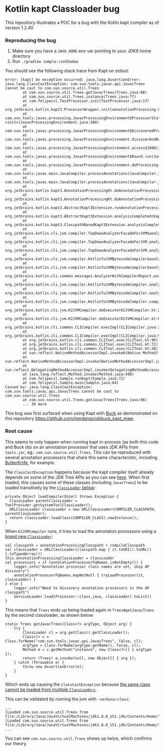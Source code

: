 # Kotlin kapt Classloader bug

This repository illustrates a POC for a bug with the Kotlin kapt compiler as of version 1.2.40

### Reproducing the bug

1. Make sure you have a `JAVA_HOME` env var pointing to your JDK8 home directory
2. Run `./gradlew sample:runShadow`

You should see the following stack trace from Kapt on stdout:

```
error: [kapt] An exception occurred: java.lang.AssertionError: java.lang.ClassCastException: com.sun.tools.javac.api.JavacTrees cannot be cast to com.sun.source.util.Trees
        at com.sun.source.util.Trees.getJavacTrees(Trees.java:88)
        at com.sun.source.util.Trees.instance(Trees.java:77)
        at com.felipecsl.TestProcessor.init(TestProcessor.java:17)
        at org.jetbrains.kotlin.kapt3.ProcessorWrapper.init(annotationProcessing.kt)
        at com.sun.tools.javac.processing.JavacProcessingEnvironment$ProcessorState.<init>(JavacProcessingEnvironment.java:500)
        at com.sun.tools.javac.processing.JavacProcessingEnvironment$DiscoveredProcessors$ProcessorStateIterator.next(JavacProcessingEnvironment.java:597)
        at com.sun.tools.javac.processing.JavacProcessingEnvironment.discoverAndRunProcs(JavacProcessingEnvironment.java:690)
        at com.sun.tools.javac.processing.JavacProcessingEnvironment.access$1800(JavacProcessingEnvironment.java:91)
        at com.sun.tools.javac.processing.JavacProcessingEnvironment$Round.run(JavacProcessingEnvironment.java:1035)
        at com.sun.tools.javac.processing.JavacProcessingEnvironment.doProcessing(JavacProcessingEnvironment.java:1176)
        at com.sun.tools.javac.main.JavaCompiler.processAnnotations(JavaCompiler.java:1170)
        at com.sun.tools.javac.main.JavaCompiler.processAnnotations(JavaCompiler.java:1068)
        at org.jetbrains.kotlin.kapt3.AnnotationProcessingKt.doAnnotationProcessing(annotationProcessing.kt:87)
        at org.jetbrains.kotlin.kapt3.AnnotationProcessingKt.doAnnotationProcessing$default(annotationProcessing.kt:45)
        at org.jetbrains.kotlin.kapt3.AbstractKapt3Extension.runAnnotationProcessing(Kapt3Extension.kt:257)
        at org.jetbrains.kotlin.kapt3.AbstractKapt3Extension.analysisCompleted(Kapt3Extension.kt:212)
        at org.jetbrains.kotlin.kapt3.ClasspathBasedKapt3Extension.analysisCompleted(Kapt3Extension.kt:95)
        at org.jetbrains.kotlin.cli.jvm.compiler.TopDownAnalyzerFacadeForJVM$analyzeFilesWithJavaIntegration$2.invoke(TopDownAnalyzerFacadeForJVM.kt:97)
        at org.jetbrains.kotlin.cli.jvm.compiler.TopDownAnalyzerFacadeForJVM.analyzeFilesWithJavaIntegration(TopDownAnalyzerFacadeForJVM.kt:107)
        at org.jetbrains.kotlin.cli.jvm.compiler.TopDownAnalyzerFacadeForJVM.analyzeFilesWithJavaIntegration$default(TopDownAnalyzerFacadeForJVM.kt:84)
        at org.jetbrains.kotlin.cli.jvm.compiler.KotlinToJVMBytecodeCompiler$analyze$1.invoke(KotlinToJVMBytecodeCompiler.kt:374)
        at org.jetbrains.kotlin.cli.jvm.compiler.KotlinToJVMBytecodeCompiler$analyze$1.invoke(KotlinToJVMBytecodeCompiler.kt:64)
        at org.jetbrains.kotlin.cli.common.messages.AnalyzerWithCompilerReport.analyzeAndReport(AnalyzerWithCompilerReport.kt:101)
        at org.jetbrains.kotlin.cli.jvm.compiler.KotlinToJVMBytecodeCompiler.analyze(KotlinToJVMBytecodeCompiler.kt:365)
        at org.jetbrains.kotlin.cli.jvm.compiler.KotlinToJVMBytecodeCompiler.analyzeAndGenerate(KotlinToJVMBytecodeCompiler.kt:350)
        at org.jetbrains.kotlin.cli.jvm.compiler.KotlinToJVMBytecodeCompiler.compileBunchOfSources(KotlinToJVMBytecodeCompiler.kt:245)
        at org.jetbrains.kotlin.cli.jvm.K2JVMCompiler.doExecute(K2JVMCompiler.kt:207)
        at org.jetbrains.kotlin.cli.jvm.K2JVMCompiler.doExecute(K2JVMCompiler.kt:63)
        at org.jetbrains.kotlin.cli.common.CLICompiler.execImpl(CLICompiler.java:107)
        at org.jetbrains.kotlin.cli.common.CLICompiler.execImpl(CLICompiler.java:51)
        at org.jetbrains.kotlin.cli.common.CLITool.exec(CLITool.kt:96)
        at org.jetbrains.kotlin.cli.common.CLITool.exec(CLITool.kt:72)
        at org.jetbrains.kotlin.cli.common.CLITool.exec(CLITool.kt:38)
        at sun.reflect.NativeMethodAccessorImpl.invoke0(Native Method)
        at sun.reflect.NativeMethodAccessorImpl.invoke(NativeMethodAccessorImpl.java:62)
        at sun.reflect.DelegatingMethodAccessorImpl.invoke(DelegatingMethodAccessorImpl.java:43)
        at java.lang.reflect.Method.invoke(Method.java:498)
        at com.felipecsl.Sample.runKapt(Sample.java:72)
        at com.felipecsl.Sample.main(Sample.java:84)
Caused by: java.lang.ClassCastException: com.sun.tools.javac.api.JavacTrees cannot be cast to com.sun.source.util.Trees
        at com.sun.source.util.Trees.getJavacTrees(Trees.java:86)
        ... 38 more
```

This bug was first surfaced when using Kapt with [Buck](https://buckbuild.com) as demonstrated on
this repository https://github.com/mmdango/okbuck_kapt_mwe.

### Root cause

This seems to only happen when running kapt in-process (as both this code and Buck do) on an annotation
processor that uses JDK APIs from `tools.jar`, eg.: `com.sun.source.util.Trees`. This can be reproduced
with several annotation processors that share this same characteristic, including 
[ButterKnife](https://github.com/jakewharton/butterknife), for example.

The `ClassCastException` happens because the kapt compiler itself already depends on some of the JDK
Tree APIs as you can see [here](https://github.com/JetBrains/kotlin/blob/b1d7935d4a1e40fbb0bfb029accd44e8d1398a18/plugins/kapt3/kapt3-compiler/src/org/jetbrains/kotlin/kapt3/annotationProcessing.kt#L25).
When first loaded, this causes some of these classes (including `JavacTrees`) to be loaded transitively by the [`ClassLoader` below](https://github.com/felipecsl/kapt-classloader-bug/blob/54c63939252b9e3d011bb5218f6a88f32c5b0be9/sample/src/main/java/com/felipecsl/Sample.java#L79-L83):
```
private Object loadCompilerShim() throws Exception {
  ClassLoader parentClassLoader = ToolProvider.getSystemToolClassLoader();
  URLClassLoader classLoader = new URLClassLoader(COMPILER_CLASSPATH, parentClassLoader);
  return classLoader.loadClass(COMPILER_CLASS).newInstance();
}
```

When `K2JVMCompiler` runs, it tries to load the annotation processors using a [brand new `ClassLoader`](https://github.com/JetBrains/kotlin/blob/b1d7935d4a1e40fbb0bfb029accd44e8d1398a18/plugins/kapt3/kapt3-compiler/src/org/jetbrains/kotlin/kapt3/Kapt3Extension.kt#L103-L105):

```
val classpath = annotationProcessingClasspath + compileClasspath
val classLoader = URLClassLoader(classpath.map { it.toURI().toURL() }.toTypedArray())
this.annotationProcessingClassLoader = classLoader
val processors = if (annotationProcessorFqNames.isNotEmpty()) {
    logger.info("Annotation processor class names are set, skip AP discovery")
    annotationProcessorFqNames.mapNotNull { tryLoadProcessor(it, classLoader) }
} else {
    logger.info("Need to discovery annotation processors in the AP classpath")
    ServiceLoader.load(Processor::class.java, classLoader).toList()
}
```

This means that `Trees` ends up being loaded again in `Trees#getJavacTrees` by the second classloader, as shown below:
```
static Trees getJavacTrees(Class<?> argType, Object arg) {
    try {
        ClassLoader cl = arg.getClass().getClassLoader();
        Class<?> c = Class.forName("com.sun.tools.javac.api.JavacTrees", false, cl);
        argType = Class.forName(argType.getName(), false, cl);
        Method m = c.getMethod("instance", new Class<?>[] { argType });
        return (Trees) m.invoke(null, new Object[] { arg });
    } catch (Throwable e) {
        throw new AssertionError(e);
    }
}
```

Which ends up causing the `ClassCastException` because [the same class cannot be loaded from multiple `ClassLoaders`](https://zeroturnaround.com/rebellabs/rebel-labs-tutorial-do-you-really-get-classloaders/4/).

This can be validated by running the jvm with `-verbose:class`:

```
...
[Loaded com.sun.source.util.Trees from file:/Library/Java/JavaVirtualMachines/jdk1.8.0_151.jdk/Contents/Home/lib/tools.jar]
[Loaded com.sun.source.util.Trees from file:/Library/Java/JavaVirtualMachines/jdk1.8.0_151.jdk/Contents/Home/lib/tools.jar]
...
```

You can see `com.sun.source.util.Trees` shows up twice, which confirms our theory.